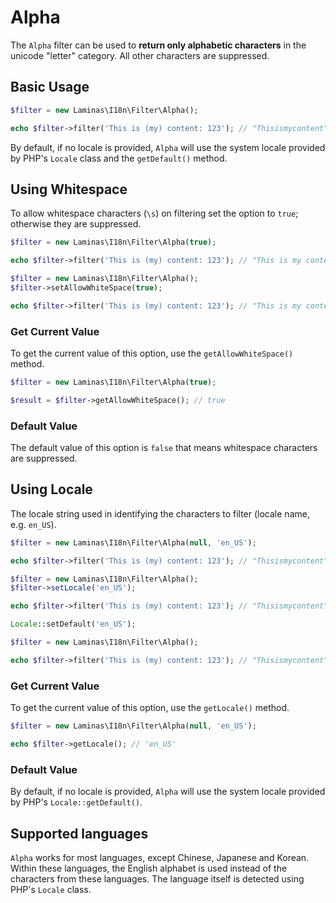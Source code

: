 # Alpha

The `Alpha` filter can be used to **return only alphabetic characters** in the
unicode "letter" category. All other characters are suppressed.

## Basic Usage

```php
$filter = new Laminas\I18n\Filter\Alpha();

echo $filter->filter('This is (my) content: 123'); // "Thisismycontent"
```

By default, if no locale is provided, `Alpha` will use the system locale
provided by PHP's `Locale` class and the `getDefault()` method.

## Using Whitespace

To allow whitespace characters (`\s`) on filtering set the option to `true`;
otherwise they are suppressed.

```php fct_label="Constructor Usage"
$filter = new Laminas\I18n\Filter\Alpha(true);

echo $filter->filter('This is (my) content: 123'); // "This is my content"
```

```php fct_label="Setter Usage"
$filter = new Laminas\I18n\Filter\Alpha();
$filter->setAllowWhiteSpace(true);

echo $filter->filter('This is (my) content: 123'); // "This is my content"
```

### Get Current Value

To get the current value of this option, use the `getAllowWhiteSpace()` method.

```php
$filter = new Laminas\I18n\Filter\Alpha(true);

$result = $filter->getAllowWhiteSpace(); // true
```

### Default Value

The default value of this option is `false` that means whitespace characters are
suppressed.

## Using Locale

The locale string used in identifying the characters to filter (locale name, 
e.g. `en_US`).

```php fct_label="Constructor Usage"
$filter = new Laminas\I18n\Filter\Alpha(null, 'en_US');

echo $filter->filter('This is (my) content: 123'); // "Thisismycontent"
```

```php fct_label="Setter Usage"
$filter = new Laminas\I18n\Filter\Alpha();
$filter->setLocale('en_US');

echo $filter->filter('This is (my) content: 123'); // "Thisismycontent"
```

```php fct_label="Locale Class Usage"
Locale::setDefault('en_US');

$filter = new Laminas\I18n\Filter\Alpha();

echo $filter->filter('This is (my) content: 123'); // "Thisismycontent"
```

### Get Current Value

To get the current value of this option, use the `getLocale()` method.

```php
$filter = new Laminas\I18n\Filter\Alpha(null, 'en_US');

echo $filter->getLocale(); // 'en_US'
```

### Default Value

By default, if no locale is provided, `Alpha` will use the system locale
provided by PHP's `Locale::getDefault()`.

## Supported languages

`Alpha` works for most languages, except Chinese, Japanese and Korean. Within
these languages, the English alphabet is used instead of the characters from
these languages. The language itself is detected using PHP's `Locale` class.